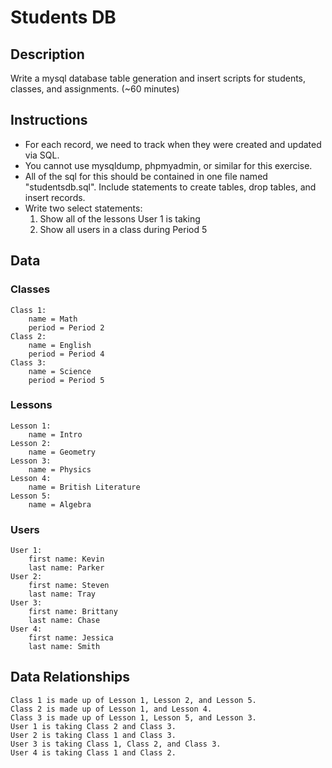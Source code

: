 # Students DB

## Description

Write a mysql database table generation and insert scripts for students, classes, and assignments. (~60 minutes)

## Instructions

- For each record, we need to track when they were created and updated via SQL.
- You cannot use mysqldump, phpmyadmin, or similar for this exercise.
- All of the sql for this should be contained in one file named "studentsdb.sql". Include statements to create tables, drop tables, and insert records.
- Write two select statements:
    1) Show all of the lessons User 1 is taking
    2) Show all users in a class during Period 5

## Data

### Classes

    Class 1:
        name = Math
        period = Period 2
    Class 2:
        name = English
        period = Period 4
    Class 3:
        name = Science
        period = Period 5

### Lessons

    Lesson 1:
        name = Intro
    Lesson 2:
        name = Geometry
    Lesson 3:
        name = Physics
    Lesson 4:
        name = British Literature
    Lesson 5:
        name = Algebra

### Users

    User 1:
        first name: Kevin
        last name: Parker
    User 2:
        first name: Steven
        last name: Tray
    User 3:
        first name: Brittany
        last name: Chase
    User 4:
        first name: Jessica
        last name: Smith

## Data Relationships

    Class 1 is made up of Lesson 1, Lesson 2, and Lesson 5.
    Class 2 is made up of Lesson 1, and Lesson 4.
    Class 3 is made up of Lesson 1, Lesson 5, and Lesson 3.
    User 1 is taking Class 2 and Class 3.
    User 2 is taking Class 1 and Class 3.
    User 3 is taking Class 1, Class 2, and Class 3.
    User 4 is taking Class 1 and Class 2.
